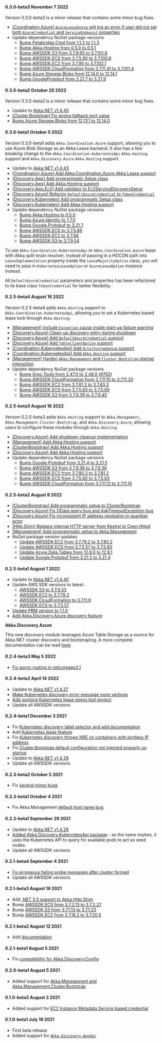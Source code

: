 #### 0.3.0-beta3 November 7 2022 ####

Version 0.3.0-beta3 is a minor release that contains some minor bug fixes.

* [[Coordination.Azure] `AzureLeaseSetup` will log an error if user did not set both `AzureCredential` and `ServiceEndpoint` properties](https://github.com/akkadotnet/Akka.Management/pull/991)
* Update dependency NuGet package versions
  * [Bump Petabridge.Cmd from 1.1.2 to 1.1.3](https://github.com/akkadotnet/Akka.Management/pull/954)
  * [Bump Akka.Hosting from 0.5.0 to 0.5.1](https://github.com/akkadotnet/Akka.Management/pull/958)
  * [Bump AWSSDK.S3 from 3.7.9.65 to 3.7.101.8](https://github.com/akkadotnet/Akka.Management/pull/995)
  * [Bump AWSSDK.ECS from 3.7.5.90 to 3.7.100.8](https://github.com/akkadotnet/Akka.Management/pull/994)
  * [Bump AWSSDK.EC2 from 3.7.95 to 3.7.102.1](https://github.com/akkadotnet/Akka.Management/pull/993)
  * [Bump AWSSDK.CloudFormation from 3.7.11.41 to 3.7.101.4](https://github.com/akkadotnet/Akka.Management/pull/997)
  * [Bump Azure.Storage.Blobs from 12.14.0 to 12.14.1](https://github.com/akkadotnet/Akka.Management/pull/957)
  * [Bump GoogleProtobuf from 3.21.7 to 3.21.9](https://github.com/akkadotnet/Akka.Management/pull/976)

#### 0.3.0-beta2 October 20 2022 ####

Version 0.3.0-beta2 is a minor release that contains some minor bug fixes. 

* Update to [Akka.NET v1.4.45](https://github.com/akkadotnet/akka.net/releases/tag/1.4.45)
* [[Cluster.Bootstrap] Fix wrong fallback port value](https://github.com/akkadotnet/Akka.Management/pull/925)
* [Bump Azure.Storage.Blobs from 12.13.1 to 12.14.0](https://github.com/akkadotnet/Akka.Management/pull/931)

#### 0.3.0-beta1 October 5 2022 ####

Version 0.3.0-beta1 adds `Akka.Coordination.Azure` support, allowing you to use Azure Blob Storage as an Akka Lease backend. It also has a few breaking change to the `Akka.Coordination.KubernetesApi` `Akka.Hosting` support and `Akka.Discovery.Azure` `Akka.Hosting` support.

* Update to [Akka.NET v1.4.43](https://github.com/akkadotnet/akka.net/releases/tag/1.4.43)
* [[Coordination.Azure] Add Akka.Coordination.Azure Akka Lease support](https://github.com/akkadotnet/Akka.Management/pull/865)
* [[Discovery.Aws] Add programmatic Setup class](https://github.com/akkadotnet/Akka.Management/pull/802)
* [[Discovery.Aws] Add Akka.Hosting support](https://github.com/akkadotnet/Akka.Management/pull/818)
* [[Discovery.Aws.Ec2] Add validator to Ec2ServiceDiscoverySetup](https://github.com/akkadotnet/Akka.Management/pull/846)
* [[Discovery.Azure] Refactor `DefaultAzureCredential` to `TokenCredential`](https://github.com/akkadotnet/Akka.Management/pull/892)
* [[Discovery.Kubernetes] Add programmatic Setup class](https://github.com/akkadotnet/Akka.Management/pull/819)
* [[Discovery.Kubernetes] Add Akka.Hosting support](https://github.com/akkadotnet/Akka.Management/pull/822)
* Update dependency NuGet package versions
  * [Bump Akka.Hosting to 0.5.0](https://github.com/akkadotnet/Akka.Management/pull/907)
  * [Bump Azure.Identity to 1.7.0](https://github.com/akkadotnet/Akka.Management/pull/859)
  * [Bump Google.Protobuf to 3.21.7](https://github.com/akkadotnet/Akka.Management/pull/897)
  * [Bump AWSSDK.ECS to 3.7.5.89](https://github.com/akkadotnet/Akka.Management/pull/905)
  * [Bump AWSSDK.EC2 to 3.7.94](https://github.com/akkadotnet/Akka.Management/pull/906)
  * [Bump AWSSDK.S3 to 3.7.9.54](https://github.com/akkadotnet/Akka.Management/pull/855)

To use `Akka.Coordination.KubernetesApi` or `Akka.Coordination.Azure` lease with Akka split-brain resolver, instead of passing in a HOCON path into `LeaseImplementation` property inside the `LeaseMajorityOption` class, you will need to pass in `KubernetesLeaseOption` or `AzureLeaseOption` instance instead.

All `DefaultAzureCredential` parameters and properties has been refactored to its base class `TokenCredential` for better flexibility. 

#### 0.2.5-beta4 August 16 2022 ####

Version 0.2.5-beta4 adds `Akka.Hosting` support to `Akka.Coordination.KubernetesApi`, allowing you to set a Kubernetes based lease lock through `Akka.Hosting`.

* [[Management] Include `Exception` cause inside start-up failure warning](https://github.com/akkadotnet/Akka.Management/pull/779)
* [[Discovery.Azure] Clean-up discovery entry during shutdown](https://github.com/akkadotnet/Akka.Management/pull/780)
* [[Discovery.Azure] Add `DefaultAzureCredential` support](https://github.com/akkadotnet/Akka.Management/pull/778)
* [[Discovery.Azure] Add `TableClientOption` support](https://github.com/akkadotnet/Akka.Management/pull/783)
* [[Coordination.KubernetesApi] Add `ActorSystemSetup` support](https://github.com/akkadotnet/Akka.Management/pull/781)
* [[Coordination.KubernetesApi] Add `Akka.Hosting` support](https://github.com/akkadotnet/Akka.Management/pull/784)
* [[Management] Harden `Akka.Management` and `Cluster.Bootstrap` startup interaction](https://github.com/akkadotnet/Akka.Management/pull/789)
* Update dependency NuGet package versions
  * [Bump Grpc.Tools from 2.47.0 to 2.48.0 (#762)](https://github.com/akkadotnet/Akka.Management/pull/762)
  * [Bump AWSSDK.CloudFormation from 3.7.11.15 to 3.7.11.20](https://github.com/akkadotnet/Akka.Management/pull/793)
  * [Bump AWSSDK.EC2 from 3.7.81.2 to 3.7.83.3](https://github.com/akkadotnet/Akka.Management/pull/799)
  * [Bump AWSSDK.ECS from 3.7.5.63 to 3.7.5.69](https://github.com/akkadotnet/Akka.Management/pull/798)
  * [Bump AWSSDK.S3 from 3.7.9.39 to 3.7.9.45](https://github.com/akkadotnet/Akka.Management/pull/797)

#### 0.2.5-beta3 August 16 2022 ####

Version 0.2.5-beta3 adds `Akka.Hosting` support to `Akka.Management`, `Akka.Management.Cluster.Bootstrap`, and `Akka.Discovery.Azure`, allowing users to configure these modules through `Akka.Hosting`.

* [[Discovery.Azure] Add shutdown cleanup implementation](https://github.com/akkadotnet/Akka.Management/pull/742)
* [[Management] Add Akka.Hosting support](https://github.com/akkadotnet/Akka.Management/pull/747)
* [[ClusterBootstrap] Add Akka.Hosting support](https://github.com/akkadotnet/Akka.Management/pull/747)
* [[Discovery.Azure] Add Akka.Hosting support](https://github.com/akkadotnet/Akka.Management/pull/747)
* Update dependency NuGet package versions
  * [Bump Google.Protobuf from 3.21.4 to 3.21.5](https://github.com/akkadotnet/Akka.Management/pull/748)
  * [Bump AWSSDK.S3 from 3.7.9.36 to 3.7.9.39](https://github.com/akkadotnet/Akka.Management/pull/758)
  * [Bump AWSSDK.EC2 from 3.7.80.2 to 3.7.81.2](https://github.com/akkadotnet/Akka.Management/pull/758)
  * [Bump AWSSDK.ECS from 3.7.5.60 to 3.7.5.63](https://github.com/akkadotnet/Akka.Management/pull/760)
  * [Bump AWSSDK.CloudFormation from 3.7.11.12 to 3.7.11.15](https://github.com/akkadotnet/Akka.Management/pull/759)

#### 0.2.5-beta2 August 9 2022 ####
* [[ClusterBootstrap] Add programmatic setup to ClusterBootstrap](https://github.com/akkadotnet/Akka.Management/pull/730)
* [[Discovery.Azure] Fix OData query bug and AskTimeoutException bug](https://github.com/akkadotnet/Akka.Management/pull/723)
* [[Discovery.Azure] Fix inconsistent IP address resolution in guardian actor](https://github.com/akkadotnet/Akka.Management/pull/728)
* [[Http.Shim] Replace internal HTTP server from Kestrel to Ceen.Httpd](https://github.com/akkadotnet/Akka.Management/pull/729)
* [[Management] Add programmatic setup to Akka.Management](https://github.com/akkadotnet/Akka.Management/pull/731)
* NuGet package version updates:
  * [Update AWSSDK.EC2 from 3.7.79.2 to 3.7.80.2](https://github.com/akkadotnet/Akka.Management/pull/733)
  * [Update AWSSDK.ECS from 3.7.5.57 to 3.7.5.60](https://github.com/akkadotnet/Akka.Management/pull/732)
  * [Update Azure.Data.Tables from 12.6.0 to 12.6.1](https://github.com/akkadotnet/Akka.Management/pull/718)
  * [Update Google.Protobuf from 3.21.2 to 3.21.4](https://github.com/akkadotnet/Akka.Management/pull/724)

#### 0.2.5-beta1 August 1 2022 ####

* Update to [Akka.NET v1.4.40](https://github.com/akkadotnet/akka.net/releases/tag/1.4.40)
* Update AWS SDK versions to latest:
  * [AWSSDK.S3 to 3.7.9.33](https://github.com/akkadotnet/Akka.Management/pull/709)
  * [AWSSDK.EC2 to 3.7.79.2](https://github.com/akkadotnet/Akka.Management/pull/708)
  * [AWSSDK.CloudFormation to 3.7.11.9](https://github.com/akkadotnet/Akka.Management/pull/710)
  * [AWSSDK.ECS to 3.7.5.57](https://github.com/akkadotnet/Akka.Management/pull/711)
* [Update PBM version to 1.1.0](https://github.com/akkadotnet/Akka.Management/pull/631)
* [Add Akka.Discovery.Azure discovery feature](https://github.com/akkadotnet/Akka.Management/pull/716)

__Akka.Discovery.Azure__

This new discovery module leverages Azure Table Storage as a source for Akka.NET cluster discovery and bootstraping. A more complete documentation can be read [here](https://github.com/akkadotnet/Akka.Management/tree/dev/src/discovery/azure/Akka.Discovery.Azure)

#### 0.2.4-beta3 May 5 2022 ####

* [Fix async routing in netcoreapp3.1](https://github.com/akkadotnet/Akka.Management/pull/563)

#### 0.2.4-beta2 April 14 2022 ####

* Update to [Akka.NET v1.4.37](https://github.com/akkadotnet/akka.net/releases/tag/1.4.37)
* [Make Kubernetes discovery error message more verbose](https://github.com/akkadotnet/Akka.Management/pull/518)
* [Add working Kubernetes lease stress test project](https://github.com/akkadotnet/Akka.Management/pull/530)
* Update all AWSSDK versions

#### 0.2.4-beta1 December 3 2021 ####
* Fix [Kubernetes discovery label selector and add documentation](https://github.com/akkadotnet/Akka.Management/pull/168)
* Add [Kubernetes lease feature](https://github.com/akkadotnet/Akka.Management/pull/213)
* Fix [Kubernetes discovery throws NRE on containers with portless IP address](https://github.com/akkadotnet/Akka.Management/pull/230)
* Fix [Cluster.Bootstrap default configuration not injected properly on startup](https://github.com/akkadotnet/Akka.Management/pull/221)
* Update to [Akka.NET v1.4.28](https://github.com/akkadotnet/akka.net/releases/tag/1.4.28) 
* Update all AWSSDK versions

#### 0.2.3-beta2 October 5 2021 ####
* Fix [several minor bugs](https://github.com/akkadotnet/Akka.Management/pull/168) 

#### 0.2.3-beta1 October 4 2021 ####
* Fix Akka.Management [default host name bug](https://github.com/akkadotnet/Akka.Management/pull/156)

#### 0.2.2-beta1 September 29 2021 ####
* Update to [Akka.NET v1.4.26](https://github.com/akkadotnet/akka.net/releases/tag/1.4.26)
* [Added Akka.Discovery.KubernetesApi package](https://github.com/akkadotnet/Akka.Management/pull/145) - as the name implies, it uses the Kubernetes API to query for available pods to act as seed nodes.
* Update all AWSSDK versions

#### 0.2.1-beta4 September 4 2021 ####
* [Fix erroneous failing probe messages after cluster formed](https://github.com/akkadotnet/Akka.Management/pull/79)
* Update all AWSSDK versions

#### 0.2.1-beta3 August 16 2021 ####
* Add [.NET 5.0 support to Akka.Http.Shim](https://github.com/akkadotnet/Akka.Management/pull/29)
* Bump [AWSSDK.ECS from 3.7.2.13 to 3.7.2.27](https://github.com/akkadotnet/Akka.Management/pull/32)
* Bump [AWSSDK.S3 from 3.7.1.13 to 3.7.1.23](https://github.com/akkadotnet/Akka.Management/pull/34)
* Bump [AWSSDK.EC2 from 3.7.16.2 to 3.7.20.5](https://github.com/akkadotnet/Akka.Management/pull/36)

#### 0.2.1-beta2 August 12 2021 ####
* Add [documentation](https://github.com/akkadotnet/Akka.Management/pull/25)

#### 0.2.1-beta1 August 5 2021 ####
* Fix [compatibility for Akka.Discovery.Config](https://github.com/akkadotnet/Akka.Management/pull/20)

#### 0.2.0-beta1 August 5 2021 ####
* Added support for [Akka.Management and Akka.Management.Cluster.Bootstrap](https://github.com/akkadotnet/Akka.Management/pull/13)

#### 0.1.0-beta2 August 3 2021 ####
* Added support for [EC2 Instance Metadata Service based credential](https://github.com/akkadotnet/Akka.Management/pull/14)

#### 0.1.0-beta1 July 16 2021 ####
* First beta release
* Added support for [`Akka.Discovery.AwsApi`](https://github.com/akkadotnet/Akka.Management/blob/dev/src/discovery/Akka.Discovery.AwsApi)
